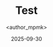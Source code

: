 ---
title: Test
date: 2025-09-30
categories: [5-Cybersecurity, 3Cyb-Labs]
tags: [Cyber]
author: <author_mpmk>
---